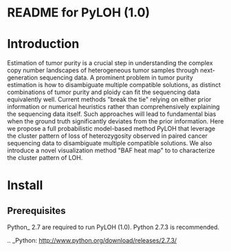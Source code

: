 README for PyLOH (1.0)
======================


Introduction
============

Estimation of tumor purity is a crucial step in understanding
the complex copy number landscapes of heterogeneous tumor 
samples through next-generation sequencing data. A prominent 
problem in tumor purity estimation is how to disambiguate 
multiple compatible solutions, as distinct combinations of 
tumor purity and ploidy can fit the sequencing data equivalently
well. Current methods "break the tie" relying on either prior 
information or numerical heuristics rather than comprehensively 
explaining the sequencing data itself. Such approaches will 
lead to fundamental bias when the ground truth significantly
deviates from the prior information. Here we propose a full
probabilistic model-based method PyLOH that leverage the 
cluster pattern of loss of heterozygosity observed in paired
cancer sequencing data to disambiguate multiple compatible
solutions. We also introduce a novel visualization method 
"BAF heat map" to to characterize the cluster pattern of LOH.

Install
=======

Prerequisites
-------------

Python_ 2.7 are required to run PyLOH (1.0). Python 2.7.3 is recommended. 

.. _Python: http://www.python.org/download/releases/2.7.3/

